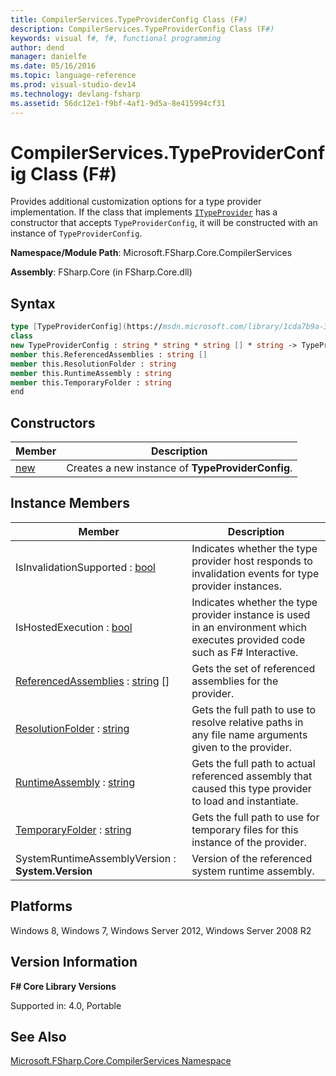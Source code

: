 ```yaml
---
title: CompilerServices.TypeProviderConfig Class (F#)
description: CompilerServices.TypeProviderConfig Class (F#)
keywords: visual f#, f#, functional programming
author: dend
manager: danielfe
ms.date: 05/16/2016
ms.topic: language-reference
ms.prod: visual-studio-dev14
ms.technology: devlang-fsharp
ms.assetid: 56dc12e1-f9bf-4af1-9d5a-8e415994cf31 
---
```


# CompilerServices.TypeProviderConfig Class (F#)

Provides additional customization options for a type provider implementation. If the class that implements [`ITypeProvider`](https://msdn.microsoft.com/library/2c2b0571-843d-4a7d-95d4-0a7510ed5e2f) has a constructor that accepts `TypeProviderConfig`, it will be constructed with an instance of `TypeProviderConfig`.

**Namespace/Module Path**: Microsoft.FSharp.Core.CompilerServices

**Assembly**: FSharp.Core (in FSharp.Core.dll)


## Syntax

```fsharp
type [TypeProviderConfig](https://msdn.microsoft.com/library/1cda7b9a-3d07-475d-9315-d65e1c97eb44) =
class
new TypeProviderConfig : string * string * string [] * string -> TypeProviderConfig
member this.ReferencedAssemblies : string []
member this.ResolutionFolder : string
member this.RuntimeAssembly : string
member this.TemporaryFolder : string
end
```

## Constructors


|Member|Description|
|------|-----------|
|[new](https://msdn.microsoft.com/library/a58edc91-0eae-49b8-9331-81115832f7af)|Creates a new instance of **TypeProviderConfig**.|

## Instance Members


|Member|Description|
|------|-----------|
|IsInvalidationSupported : [bool](https://msdn.microsoft.com/library/89c0cf9c-49ce-4207-a3be-555851a67dd5)|Indicates whether the type provider host responds to invalidation events for type provider instances.|
|IsHostedExecution : [bool](https://msdn.microsoft.com/library/89c0cf9c-49ce-4207-a3be-555851a67dd5)|Indicates whether the type provider instance is used in an environment which executes provided code such as F# Interactive.|
|[ReferencedAssemblies](https://msdn.microsoft.com/library/24600287-d40a-4b38-a5e8-d903214dcef9) : [string](https://msdn.microsoft.com/library/12b97856-ec80-4f70-a018-afb0753f755a) []|Gets the set of referenced assemblies for the provider.|
|[ResolutionFolder](https://msdn.microsoft.com/library/3424c496-b38d-49cd-b4a4-869193f2baf6) : [string](https://msdn.microsoft.com/library/12b97856-ec80-4f70-a018-afb0753f755a)|Gets the full path to use to resolve relative paths in any file name arguments given to the provider.|
|[RuntimeAssembly](https://msdn.microsoft.com/library/3ff43026-7d3a-4b8b-942b-f38e9bd5dfe1) : [string](https://msdn.microsoft.com/library/12b97856-ec80-4f70-a018-afb0753f755a)|Gets the full path to actual referenced assembly that caused this type provider to load and instantiate.|
|[TemporaryFolder](https://msdn.microsoft.com/library/af72b3d0-9888-4d14-adce-e75ce35bf29c) : [string](https://msdn.microsoft.com/library/12b97856-ec80-4f70-a018-afb0753f755a)|Gets the full path to use for temporary files for this instance of the provider.|
|SystemRuntimeAssemblyVersion : **System.Version**|Version of the referenced system runtime assembly.|

## Platforms
Windows 8, Windows 7, Windows Server 2012, Windows Server 2008 R2

## Version Information
**F# Core Library Versions**

Supported in: 4.0, Portable

## See Also
[Microsoft.FSharp.Core.CompilerServices Namespace](Microsoft.FSharp.Core.CompilerServices-Namespace-%5BFSharp%5D.md)